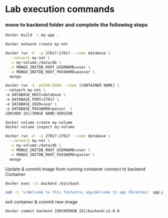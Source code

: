# Lab execution commands
### move to backend folder and complete the following steps

```sh
docker build -t my-app .
```

```sh
docker network create my-net
```

```sh
docker run -d  -p 27017:27017 --name database \
  --network my-net \
  -v my-volume:/data/db \
  -e MONGO_INITDB_ROOT_USERNAME=user \
  -e MONGO_INITDB_ROOT_PASSWORD=passer \
  mongo
```

```sh
docker run -d -p8200:8000 --name [CONTAINER NAME] \
--network my-net \
-e DATABASE_HOST=database \
-e DATABASE_PORT=27017 \
-e DATABASE_USER=user \
-e DATABASE_PASSWORD=passer  \
[DOCKER ID]/IMAGE NAME:VERSION
```

```sh
docker volume create my-volume
docker volume inspect my-volume
```

```sh
docker run -d  -p 27017:27017 --name database \
  --network my-net \
  -v my-volume:/data/db \
  -e MONGO_INITDB_ROOT_USERNAME=user \
  -e MONGO_INITDB_ROOT_PASSWORD=passer \
  mongo
```
Update & commit image from running container
connect to backend Container
```sh
docker exec -it backend /bin/bash
```

```sh
sed -i 's/Welcome to this fantastic app/Welcome to app Ibrahima/' app.py
```
exit container & commit new image

```sh
docker commit backend [DOCKERHUB ID]/backend:v2.0.0
```